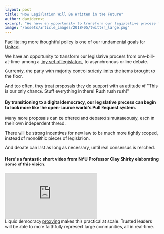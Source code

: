 ```yaml
---
layout: post
title: "How Legislation Will Be Written in the Future"
author: davidernst
excerpt: "We have an opportunity to transform our legislative process from one-bill-at-time, among a tiny set of legislators, to asynchronous online debate."
image: "/assets/article_images/2018/05/twitter_large.png"
---
```


Facilitating more thoughtful policy is one of our fundamental goals for [United](https://united.vote).

We have an opportunity to transform our legislative process from one-bill-at-time, among a [tiny set of legislators](https://blog.united.vote/2017/04/11/lets-end-hotdog-worship-in-america/), to asynchronous online debate.

Currently, the party with majority control [strictly limits](https://en.wikipedia.org/wiki/Hastert_Rule) the items brought to the floor.

And too often, they treat proposals they do support with an attitude of "This is our only chance. Stuff everything in there! Rush rush rush!"

#### By transitioning to a digital democracy, our legislative process can begin to look more like the open-source world's Pull Request system.

Many more proposals can be offered and debated simultaneously, each in their own independent thread.

There will be strong incentives for new law to be much more tightly scoped, instead of monolithic pieces of legislation.

And debate can last as long as necessary, until real consensus is reached.

#### Here's a fantastic short video from NYU Professor Clay Shirky elaborating some of this vision:

<br />

<iframe src="https://www.youtube.com/embed/CEN4XNth61o" frameborder="0" allowfullscreen style="margin: -15px auto"></iframe>

Liquid democracy [proxying](http://demo.united.vote) makes this practical at scale. Trusted leaders will be able to more faithfully represent large communities, all in real-time.
